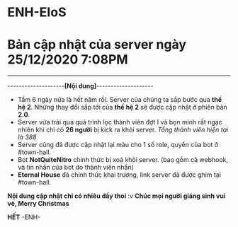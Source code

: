 # ENH-EIoS
# Bản cập nhật của server ngày 25/12/2020 7:08PM
---------------------------------------------------
--------------------**[Nội dung]**--------------------
- Tầm 6 ngày nữa là hết năm rồi. Server của chúng ta sắp bước qua **thế hệ 2**. Những thay đổi sắp tới của **thế hệ 2** sẽ được cập nhật ở phiên bản **2.0**.
- Server vừa trải qua quá trình lọc thành viên đợt I và bọn mình rất ngạc nhiên khi chỉ có **26 người** bị kick ra khỏi server. *Tổng thành viên hiện tại là 388*
- Server cũng đã được cập nhật lại màu cho 1 số role, quyền của bot ở #town-hall.
- Bot **NotQuiteNitro** chính thức bị xoá khỏi server. (bao gồm cả webhook, và tin nhắn của bot do thành viên nhắn)
- **Eternal House** đã chính thức khai trương, link server đã được ghim tại #town-hall.

**Nội dung cập nhật chỉ có nhiêu đấy thoi** :v
**Chúc mọi người giáng sinh vui vẻ, Merry Christmas**

**HẾT** -ENH-
